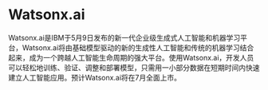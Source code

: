 # Watsonx.ai

Watsonx.ai是IBM于5月9日发布的新一代企业级生成式人工智能和机器学习平台，Watsonx.ai将由基础模型驱动的新的生成性人工智能和传统的机器学习结合起来，成为一个跨越人工智能生命周期的强大平台。使用Watsonx.ai，开发人员可以轻松地训练、验证、调整和部署模型，只需用一小部分数据在短期时间内快速建立人工智能应用。预计Watsonx.ai将在7月全面上市。
